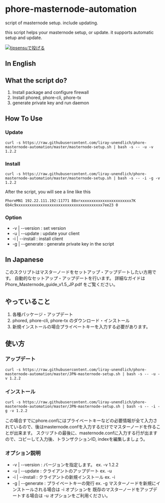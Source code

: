 # phore-masternode-automation
script of masternode setup. include updating.

this script helps your masternode setup, or update.
it supports automatic setup and update.

[![tipsensuで投げる](https://img.shields.io/badge/TipMe-Phore-brightgreen.svg)](https://twitter.com/intent/tweet?text=%40tipsensu%20tip%20phr%20%40PhoreJapan%201)

## In English

## What the script do?
1. Install package and configure firewall
2. Install phored, phore-cli, phore-tx
3. generate private key and run daemon

## How To Use
### Update
```
curl -s https://raw.githubusercontent.com/liray-unendlich/phore-masternode-automation/master/masternode-setup.sh | bash -s -- -u -v 1.2.2
```
### Install
```
curl -s https://raw.githubusercontent.com/liray-unendlich/phore-masternode-automation/master/masternode-setup.sh | bash -s -- -i -g -v 1.2.2
```

After the script, you will see a line like this
```
PhoreMN1 192.22.111.192:11771 88xrxxxxxxxxxxxxxxxxxxxxxxx7K 6b4c9xxxxxxxxxxxxxxxxxxxxxxxxxxxxxxxxxxxxxxx7ee23 0
```

### Option
- -v | --version : set version
- -u | --update : update your client
- -i | --install : install client
- -g | --generate : generate private key in the script


## In Japanese
このスクリプトはマスターノードをセットアップ・アップデートしたい方用です。
自動的なセットアップ・アップデートを行います。
詳細なガイドは Phore_Masternode_guide_v1.5_JP.pdf をご覧ください。
## やっていること
1. 各種パッケージ・アップデート
2. phored, phore-cli, phore-tx のダウンロード・インストール
3. 新規インストールの場合プライベートキーを入力する必要があります。
## 使い方
### アップデート
```
curl -s https://raw.githubusercontent.com/liray-unendlich/phore-masternode-automation/master/JPN-masternode-setup.sh | bash -s -- -u -v 1.2.2
```
### インストール
```
curl -s https://raw.githubusercontent.com/liray-unendlich/phore-masternode-automation/master/JPN-masternode-setup.sh | bash -s -- -i -g -v 1.2.2
```

この場合すでにphore.confにはプライベートキーなどの必要情報が全て入力されているので、後はmasternode.confを入力するだけでマスターノードを作ることが出来ます。
スクリプトの最後に、masternode.confに入力する行が出ますので、コピーして入力後、トランザクションID, indexを編集しましょう。

### オプション説明
- -v | --version : バージョンを指定します。 ex. -v 1.2.2
- -u | --update : クライアントのアップデート ex. -u
- -i | --install : クライアントの新規インストール ex. -i
- -g | --generate : プライベートキーの発行 ex. -g
マスターノードを新規にインストールされる場合は -i オプションを
既存のマスターノードをアップデートする場合は -u オプションをご利用ください。
